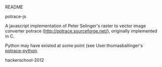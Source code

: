 README

potrace-js

A javascript implementation of Peter Selinger's raster to vector
image converter potrace (http://potrace.sourceforge.net/),
originally implemented in C.

Python may have existed at some point (see
User:thomasballinger's [potrace-python](https://github.com/thomasballinger/potrace-python/).

hackerschool-2012
